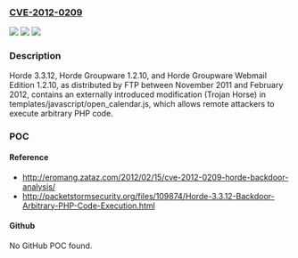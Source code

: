 ### [CVE-2012-0209](https://cve.mitre.org/cgi-bin/cvename.cgi?name=CVE-2012-0209)
![](https://img.shields.io/static/v1?label=Product&message=n%2Fa&color=blue)
![](https://img.shields.io/static/v1?label=Version&message=n%2Fa&color=blue)
![](https://img.shields.io/static/v1?label=Vulnerability&message=n%2Fa&color=brighgreen)

### Description

Horde 3.3.12, Horde Groupware 1.2.10, and Horde Groupware Webmail Edition 1.2.10, as distributed by FTP between November 2011 and February 2012, contains an externally introduced modification (Trojan Horse) in templates/javascript/open_calendar.js, which allows remote attackers to execute arbitrary PHP code.

### POC

#### Reference
- http://eromang.zataz.com/2012/02/15/cve-2012-0209-horde-backdoor-analysis/
- http://packetstormsecurity.org/files/109874/Horde-3.3.12-Backdoor-Arbitrary-PHP-Code-Execution.html

#### Github
No GitHub POC found.

